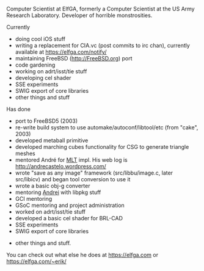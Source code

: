 Computer Scientist at ElfGA, formerly a Computer Scientist at the US
Army Research Laboratory. Developer of horrible monstrosities.

Currently

-   doing cool iOS stuff
-   writing a replacement for CIA.vc (post commits to irc chan),
    currently available at <https://elfga.com/notify/>
-   maintaining FreeBSD (http://FreeBSD.org) port
-   code gardening
-   working on adrt/isst/tie stuff
-   developing cel shader
-   SSE experiments
-   SWIG export of core libraries
-   other things and stuff

Has done

-   port to FreeBSD5 (2003)
-   re-write build system to use automake/autoconf/libtool/etc (from
    "cake", 2003)
-   developed metaball primitive
-   developed marching cubes functionality for CSG to generate triangle
    meshes
-   mentored André for [MLT](../doc/Metropolis_Light_Transport.md) impl. His web
    log is <http://andrecastelo.wordpress.com/>
-   wrote "save as any image" framework (src/libbu/image.c, later
    src/libicv) and began tool conversion to use it
-   wrote a basic obj-g converter
-   mentoring [Andrei](Popescu.andrei1991.md) with libpkg
    stuff
-   GCI mentoring
-   GSoC mentoring and project administration
-   worked on adrt/isst/tie stuff
-   developed a basic cel shader for BRL-CAD
-   SSE experiments
-   SWIG export of core libraries

<!-- -->

-   other things and stuff.

You can check out what else he does at <https://elfga.com> or
<https://elfga.com/~erik/>

